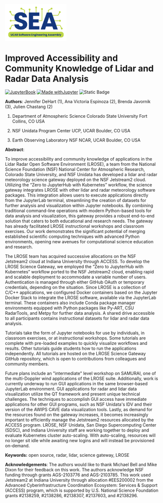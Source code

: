 <img src="assets/2024_SEA_Logo2.png" width="40%" align="center">

# Improved Accessibility and Community Knowledge of Lidar and Radar Data Analysis

[![JupyterBook](https://github.com/UCAR-SEA/SEA-ISS-Template/actions/workflows/deploy.yml/badge.svg)](https://github.com/UCAR-SEA/SEA-ISS-Template/actions/workflows/deploy.yml)
[![Made withJupyter](https://img.shields.io/badge/Made%20with-Jupyter-green?style=flat-square&logo=Jupyter&color=green)](https://jupyter.org/try)
![Static Badge](https://img.shields.io/badge/DOI-10.XXXXX%2Fnnnnn-blue)

**Authors**: Jennifer DeHart (1), Ana Victoria Espinoza (2), Brenda Javornik (3), Julien Chastang (2)

1) Department of Atmospheric Science
   Colorado State University
   Fort Collins, CO USA

2) NSF Unidata Program Center
   UCP, UCAR
   Boulder, CO USA

3) Earth Observing Laboratory
   NSF NCAR, UCAR
   Boulder, CO USA

**Abstract**:

To improve accessibility and community knowledge of applications in the Lidar Radar Open Software Environment (LROSE), a team from the National Science Foundation (NSF) National Center for Atmospheric Research, Colorado State University, and NSF Unidata has developed a lidar and radar meteorology science gateway deployed on the NSF Jetstream2 cloud. Utilizing the “Zero to JupyterHub with Kubernetes” workflow, the science gateway integrates LROSE with other lidar and radar meteorology software packages. This integration allows users to execute applications directly from the JupyterLab terminal, streamlining the creation of datasets for further analysis and visualization within Jupyter notebooks. By combining traditional command-line operations with modern Python-based tools for data analysis and visualization, this gateway provides a robust end-to-end solution that caters to both educational and research needs. The gateway has already facilitated LROSE instructional workshops and classroom exercises. Our work demonstrates the significant potential of merging established scientific computing techniques with advanced Python environments, opening new avenues for computational science education and research.

The LROSE team has acquired successive allocations on the NSF Jetstream2 cloud at Indiana University through ACCESS. To develop the LROSE Science Gateway, we employed the “Zero to JupyterHub with Kubernetes” workflow ported to the NSF Jetstream2 cloud, enabling rapid and scalable deployment to accommodate a variable number of users. Authentication is managed through either GitHub OAuth or temporary credentials, depending on the situation. Since LROSE is a collection of C/C++ applications, we configured Docker containers based on the Jupyter Docker Stack to integrate the LROSE software, available via the JupyterLab terminal. These containers also include Conda package manager environments equipped with Python packages like Py-ART, CSU RadarTools, and Metpy for further data analysis. A shared drive accessible to all participants contains instructional datasets for lidar and radar data analysis.

Tutorials take the form of Jupyter notebooks for use by individuals, in classroom exercises, or at instructional workshops. Some tutorials are complete with pre-loaded examples to quickly visualize workflows and results. Other tutorials guide students how to run the applications independently. All tutorials are hosted on the LROSE Science Gateway GitHub repository, which is open to contributions from colleagues and community members.

Future plans include an "intermediate" level workshop on SAMURAI, one of the multi-Doppler wind applications of the LROSE suite. Additionally, work is currently underway to run GUI applications in the same browser-based JupyterLab environment. GUI applications for radar and lidar data visualization utilize the QT framework and present unique technical challenges. The techniques to accomplish GUI access have immediate applications for other GUI programs, such as NSF Unidata's IDV and their version of the AWIPS CAVE data visualization tools. Lastly, as demand for the resources found on the gateway increases, it becomes increasingly important to efficiently manage the Jetstream2 resources allocated by the ACCESS program. LROSE, NSF Unidata, San Diego Supercomputing Center (SDSC), and Indiana University staff are working together to deploy and evaluate Kubernetes cluster auto-scaling. With auto-scaling, resources will no longer sit idle while awaiting new logins and will instead be provisioned on-demand. 

**Keywords:** open source, radar, lidar, science gateway, LROSE

**Acknowledgements**: The authors would like to thank Michael Bell and Mike Dixon for their feedback on this work. The authors acknowledge NSF funding through grants AGS-2103776 and AGS-2103785. This work used Jetstream2 at Indiana University through allocation #EES200002 from the Advanced Cyberinfrastructure Coordination Ecosystem: Services & Support (ACCESS) program, which is supported by U.S. National Science Foundation grants #2138259, #2138286, #2138307, #2137603, and #2138296.
